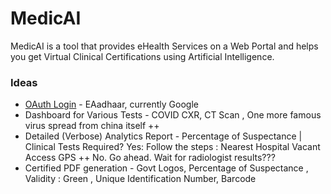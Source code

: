 # MedicAI
MedicAI is a tool that provides eHealth Services on a Web Portal and helps you get Virtual Clinical Certifications using Artificial Intelligence.

### Ideas
- [OAuth Login](https://github.com/khanfarhan10/FlaskGoogleOAuth) - EAadhaar, currently Google
- Dashboard for Various Tests - COVID CXR, CT Scan , One more famous virus spread from china itself ++
- Detailed (Verbose) Analytics Report - Percentage of Suspectance | Clinical Tests Required? Yes: Follow the steps : Nearest Hospital Vacant Access GPS ++ No. Go ahead. Wait for radiologist results???
- Certified PDF generation - Govt Logos, Percentage of Suspectance , Validity : Green , Unique Identification Number, Barcode
